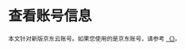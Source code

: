 # 查看账号信息

<small>本文针对新版京东云账号。如果您使用的是京东账号，请参考 [《》](../../../documentation/User-Service/Account-Management/Check-Your-Account.md)。 </small>
